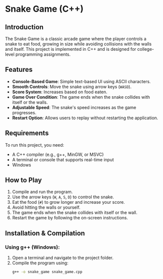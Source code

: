 # Snake Game (C++)

## Introduction
The Snake Game is a classic arcade game where the player controls a snake to eat food, growing in size while avoiding collisions with the walls and itself. This project is implemented in C++ and is designed for college-level programming assignments.

## Features
- **Console-Based Game**: Simple text-based UI using ASCII characters.
- **Smooth Controls**: Move the snake using arrow keys (`WASD`).
- **Score System**: Increases based on food eaten.
- **Game Over Condition**: The game ends when the snake collides with itself or the walls.
- **Adjustable Speed**: The snake's speed increases as the game progresses.
- **Restart Option**: Allows users to replay without restarting the application.

## Requirements
To run this project, you need:
- A C++ compiler (e.g., g++, MinGW, or MSVC)
- A terminal or console that supports real-time input
- Windows

## How to Play
1. Compile and run the program.
2. Use the arrow keys (`W`, `A`, `S`, `D`)  to control the snake.
3. Eat the food (`#`) to grow longer and increase your score.
4. Avoid hitting the walls or yourself.
5. The game ends when the snake collides with itself or the wall.
6. Restart the game by following the on-screen instructions.

## Installation & Compilation
### Using g++ (Windows):
1. Open a terminal and navigate to the project folder.
2. Compile the program using:
   ```sh
   g++ -o snake_game snake_game.cpp
